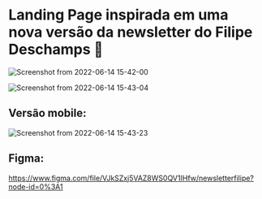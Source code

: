 # Landing Page inspirada em uma nova versão da newsletter do Filipe Deschamps :rocket:

![Screenshot from 2022-06-14 15-42-00](https://user-images.githubusercontent.com/99822908/173665380-1ab768b4-4729-4f10-94d9-f1ebdb20bfab.png)

![Screenshot from 2022-06-14 15-43-04](https://user-images.githubusercontent.com/99822908/173665401-06815eb0-5bc0-4374-95b3-32a720ef9ef5.png)

## Versão mobile:

![Screenshot from 2022-06-14 15-43-23](https://user-images.githubusercontent.com/99822908/173665439-00ca8763-f43f-4c6d-a9f8-bf8995058b13.png)

## Figma: 

https://www.figma.com/file/VJkSZxj5VAZ8WS0QV1IHfw/newsletterfilipe?node-id=0%3A1
